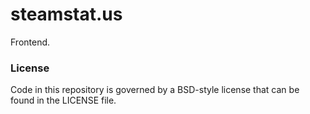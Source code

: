 steamstat.us
============

Frontend.

### License
Code in this repository is governed by a BSD-style license that can be found in the LICENSE file.
